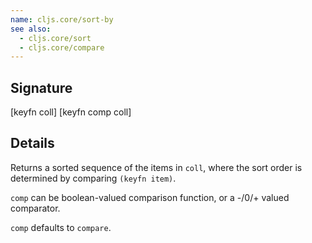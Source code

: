 ```yaml
---
name: cljs.core/sort-by
see also:
  - cljs.core/sort
  - cljs.core/compare
---
```


## Signature
[keyfn coll]
[keyfn comp coll]


## Details

Returns a sorted sequence of the items in `coll`, where the sort order is
determined by comparing `(keyfn item)`.

`comp` can be boolean-valued comparison function, or a -/0/+ valued comparator.

`comp` defaults to `compare`.
